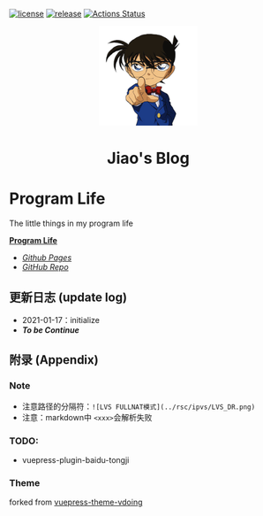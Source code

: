 [![license](https://img.shields.io/github/license/joyous-x/blog.svg)](https://github.com/joyous-x/blog/blob/main/LICENSE)
[![release](https://img.shields.io/github/release/joyous-x/blog.svg)](https://github.com/joyous-x/blog/releases/latest)
[![Actions Status](https://github.com/joyous-x/blog/workflows/CI/badge.svg)](https://github.com/joyous-x/blog/actions)

<p align="center"><a href="https://github.com/joyous-x/" target="_blank" rel="noopener noreferrer"><img width="180" src="https://github.com/joyous-x/blog/blob/main/docs/blog/rsc/cover.png" alt="logo"></a></p>

<h1 align="center">Jiao's Blog</h2>

# Program Life
The little things in my program life

[**Program Life**]()
- [*Github Pages*](https://joyous-x.github.io/blog/)
- [*GitHub Repo*](https://github.com/joyous-x/blog/)

## 更新日志 (update log)
- 2021-01-17：initialize
- ***To be Continue***

## 附录 (Appendix)
### Note
- 注意路径的分隔符：``` ![LVS FULLNAT模式](../rsc/ipvs/LVS_DR.png) ```
- 注意：markdown中 ``` <xxx> ```会解析失败
### TODO:
- vuepress-plugin-baidu-tongji
### Theme
forked from [vuepress-theme-vdoing](https://github.com/xugaoyi/vuepress-theme-vdoing)
